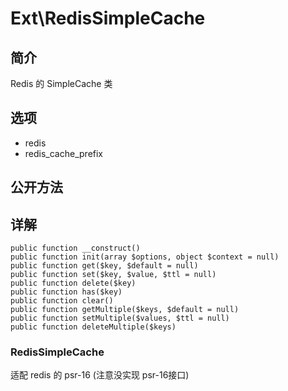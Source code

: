 # Ext\RedisSimpleCache

## 简介
Redis 的 SimpleCache  类
## 选项
- redis
- redis_cache_prefix

## 公开方法


## 详解

    public function __construct()
    public function init(array $options, object $context = null)
    public function get($key, $default = null)
    public function set($key, $value, $ttl = null)
    public function delete($key)
    public function has($key)
    public function clear()
    public function getMultiple($keys, $default = null)
    public function setMultiple($values, $ttl = null)
    public function deleteMultiple($keys)
    

### RedisSimpleCache
适配 redis 的 psr-16 (注意没实现 psr-16接口)
